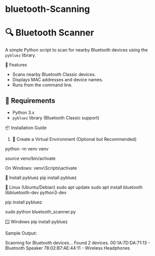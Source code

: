 # bluetooth-Scanning
# 🔍 Bluetooth Scanner

A simple Python script to scan for nearby Bluetooth devices using the `pybluez` library.

🚀 Features

- Scans nearby Bluetooth Classic devices.
- Displays MAC addresses and device names.
- Runs from the command line.



## 🧰 Requirements

- Python 3.x
- `pybluez` library (Bluetooth Classic support)



📦 Installation Guide

 1. 🐍 Create a Virtual Environment (Optional but Recommended)



python -m venv venv

source venv/bin/activate 

On Windows: venv\Scripts\activate

🧪 Install pybluez
pip install pybluez

🐧 Linux (Ubuntu/Debian)
sudo apt update
sudo apt install bluetooth libbluetooth-dev python3-dev

pip install pybluez

sudo python bluetooth_scanner.py

🪟 Windows
pip install pybluez

Sample Output:

Scanning for Bluetooth devices...
Found 2 devices.
  00:1A:7D:DA:71:13 - Bluetooth Speaker
  78:02:B7:AE:44:11 - Wireless Headphones


